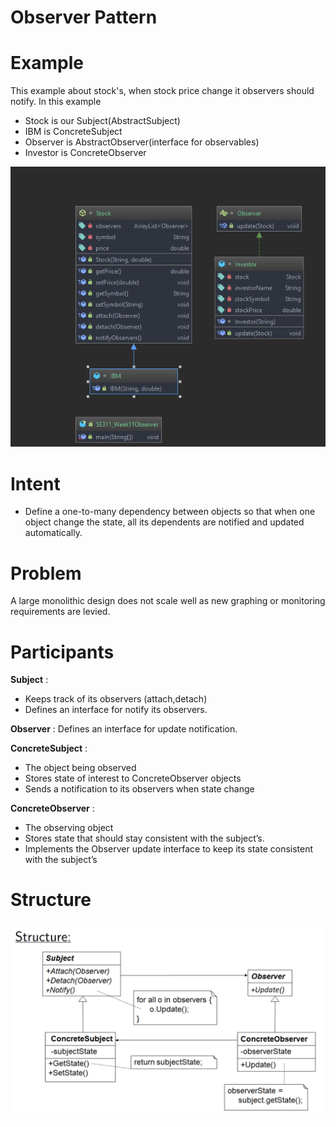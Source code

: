 # Observer Pattern

# Example 

 This example about stock's, when stock price change it observers should notify. 
 In this example 
 * Stock is our Subject(AbstractSubject)
 * IBM is ConcreteSubject
 * Observer is AbstractObserver(interface for observables)
 * Investor is ConcreteObserver

![Visitor Pattern Structure](current_UML.png)


# Intent

 *  Define a one-to-many dependency between objects so that 
 when one object change the state, all its dependents are notified and updated automatically.

# Problem

 A large monolithic design does not scale well as new graphing or monitoring requirements are levied.
 

# Participants

 **Subject** : 
 * Keeps track of its observers (attach,detach)
 * Defines an interface for notify its observers.
 
 **Observer** : Defines an interface for update notification.
 
 **ConcreteSubject** :
 * The object being observed
 * Stores state of interest to ConcreteObserver objects
 * Sends a notification to its observers when state change
 
 **ConcreteObserver** : 
 * The observing object
 * Stores state that should stay consistent with the subject’s.
 * Implements the Observer update interface to keep its state consistent
 with the subject’s

# Structure

![Visitor Pattern Structure](UML_Structure.png)
